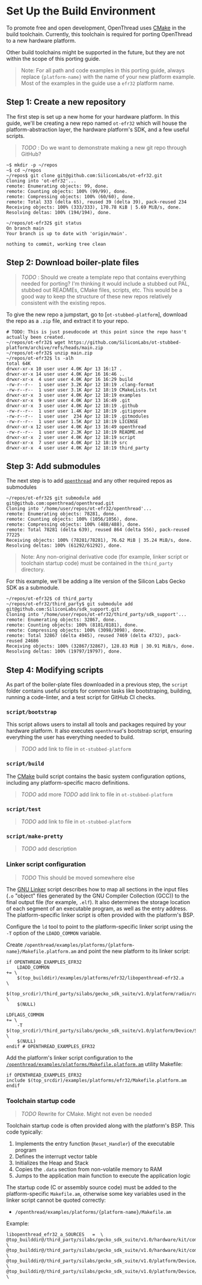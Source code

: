 # Set Up the Build Environment

To promote free and open development, OpenThread uses [CMake][cmake-homepage] in
the build toolchain. Currently, this toolchain is required for porting
OpenThread to a new hardware platform.

Other build toolchains might be supported in the future, but they are not within
the scope of this porting guide.

> Note: For all path and code examples in this porting guide, always replace
`{platform-name}` with the name of your new platform example. Most of the
examples in the guide use a `efr32` platform name.

[cmake-homepage]: https://cmake.org/

## Step 1: Create a new repository

The first step is set up a new home for your hardware platform. In this guide,
we'll be creating a new repo named `ot-efr32` which will house the
platform-abstraction layer, the hardware platform's SDK, and a few useful
scripts.

> *TODO* : Do we want to demonstrate making a new git repo through GitHub?


```shell
~$ mkdir -p ~/repos
~$ cd ~/repos
~/repos$ git clone git@github.com:SiliconLabs/ot-efr32.git
Cloning into 'ot-efr32'...
remote: Enumerating objects: 99, done.
remote: Counting objects: 100% (99/99), done.
remote: Compressing objects: 100% (60/60), done.
remote: Total 333 (delta 65), reused 39 (delta 39), pack-reused 234
Receiving objects: 100% (333/333), 170.78 KiB | 5.69 MiB/s, done.
Resolving deltas: 100% (194/194), done.

~/repos/ot-efr32$ git status
On branch main
Your branch is up to date with 'origin/main'.

nothing to commit, working tree clean
```

## Step 2: Download boiler-plate files

> *TODO* : Should we create a template repo that contains everything needed for porting? I'm thinking it would include a stubbed out PAL, stubbed out READMEs, CMake files, scripts, etc. This would be a good way to keep the structure of these new repos relatively consistent with the existing repos.

To give the new repo a jumpstart, go to [`ot-stubbed-platform`], download the repo as a `.zip` file, and extract it to your repo.

```shell
# TODO: This is just pseudocode at this point since the repo hasn't actually been created.
~/repos/ot-efr32$ wget https://github.com/SiliconLabs/ot-stubbed-platform/archive/refs/heads/main.zip
~/repos/ot-efr32$ unzip main.zip
~/repos/ot-efr32$ ls -alh
total 64K
drwxr-xr-x 10 user user 4.0K Apr 13 16:17 .
drwxr-xr-x 14 user user 4.0K Apr 16 16:46 ..
drwxr-xr-x  4 user user 4.0K Apr 16 16:29 build
-rw-r--r--  1 user user 3.2K Apr 12 18:19 .clang-format
-rw-r--r--  1 user user 3.1K Apr 12 18:19 CMakeLists.txt
drwxr-xr-x  3 user user 4.0K Apr 12 18:19 examples
drwxr-xr-x  9 user user 4.0K Apr 13 16:49 .git
drwxr-xr-x  3 user user 4.0K Apr 12 18:19 .github
-rw-r--r--  1 user user 1.4K Apr 12 18:19 .gitignore
-rw-r--r--  1 user user  234 Apr 12 18:19 .gitmodules
-rw-r--r--  1 user user 1.5K Apr 12 18:19 LICENSE
drwxr-xr-x 12 user user 4.0K Apr 13 16:49 openthread
-rw-r--r--  1 user user 2.3K Apr 12 18:19 README.md
drwxr-xr-x  2 user user 4.0K Apr 12 18:19 script
drwxr-xr-x  7 user user 4.0K Apr 12 18:19 src
drwxr-xr-x  4 user user 4.0K Apr 12 18:19 third_party
```

## Step 3: Add submodules

The next step is to add [`openthread`](https://github.com/openthread/openthread) and any other required repos as submodules

```shell
~/repos/ot-efr32$ git submodule add git@github.com:openthread/openthread.git
Cloning into '/home/user/repos/ot-efr32/openthread'...
remote: Enumerating objects: 78281, done.
remote: Counting objects: 100% (1056/1056), done.
remote: Compressing objects: 100% (488/488), done.
remote: Total 78281 (delta 639), reused 864 (delta 556), pack-reused 77225
Receiving objects: 100% (78281/78281), 76.62 MiB | 35.24 MiB/s, done.
Resolving deltas: 100% (61292/61292), done.
```

> Note: Any non-original derivative code (for example, linker script or
toolchain startup code) must be contained in the `third_party` directory.

For this example, we'll be adding a lite version of the Silicon Labs Gecko SDK as a submodule.

```shell
~/repos/ot-efr32$ cd third_party
~/repos/ot-efr32/third_party$ git submodule add git@github.com:SiliconLabs/sdk_support.git
Cloning into '/home/user/repos/ot-efr32/third_party/sdk_support'...
remote: Enumerating objects: 32867, done.
remote: Counting objects: 100% (8181/8181), done.
remote: Compressing objects: 100% (3098/3098), done.
remote: Total 32867 (delta 4945), reused 7469 (delta 4732), pack-reused 24686
Receiving objects: 100% (32867/32867), 128.83 MiB | 30.91 MiB/s, done.
Resolving deltas: 100% (19797/19797), done.
```

## Step 4: Modifying scripts

As part of the boiler-plate files downloaded in a previous step, the `script` folder contains useful scripts for common tasks like bootstraping, building, running a code-linter, and a test script for GitHub CI checks.



### `script/bootstrap`

This script allows users to install all tools and packages required by your hardware platform. It also executes `openthread`'s bootstrap script, ensuring everything the user has everything needed to build.

> *TODO*  add link to file in `ot-stubbed-platform`


### `script/build`

The [CMake][cmake-homepage] build script contains the basic system configuration options, including any platform-specific macro definitions.

> *TODO*  add more
> *TODO*  add link to file in `ot-stubbed-platform`

### `script/test`

> *TODO*  add link to file in `ot-stubbed-platform`

### `script/make-pretty`

> *TODO*  add description



### Linker script configuration

> *TODO*  This should be moved somewhere else

The [GNU Linker](http://www.ece.ufrgs.br/~fetter/eng04476/manuals/ld.pdf) script
describes how to map all sections in the input files (`.o` "object" files
generated by the GNU Compiler Collection (GCC)) to the final output file (for
example, `.elf`). It also determines the storage location of each segment of an
executable program, as well as the entry address. The platform-specific linker
script is often provided with the platform's BSP.

Configure the `ld` tool to point to the platform-specific linker script using
the `-T` option of the `LDADD_COMMON` variable.

Create
`/openthread/examples/platforms/{platform-name}/Makefile.platform.am`
and point the new platform to its linker script:

```
if OPENTHREAD_EXAMPLES_EFR32
    LDADD_COMMON                                                      += \
    $(top_builddir)/examples/platforms/efr32/libopenthread-efr32.a       \
    $(top_srcdir)/third_party/silabs/gecko_sdk_suite/v1.0/platform/radio/rail_lib/autogen/librail_release/librail_efr32xg12_gcc_release.a \
    $(NULL)

LDFLAGS_COMMON                                                        += \
    -T $(top_srcdir)/third_party/silabs/gecko_sdk_suite/v1.0/platform/Device/SiliconLabs/EFR32MG12P/Source/GCC/efr32mg12p.ld \
    $(NULL)
endif # OPENTHREAD_EXAMPLES_EFR32
```

Add the platform's linker script configuration to the
[`/openthread/examples/platforms/Makefile.platform.am`](https://github.com/openthread/openthread/blob/main/examples/platforms/Makefile.platform.am)
utility Makefile:

```
if OPENTHREAD_EXAMPLES_EFR32
include $(top_srcdir)/examples/platforms/efr32/Makefile.platform.am
endif
```


### Toolchain startup code

> *TODO*  Rewrite for CMake. Might not even be needed

Toolchain startup code is often provided along with the platform's BSP. This
code typically:

1.  Implements the entry function (`Reset_Handler`) of the executable program
1.  Defines the interrupt vector table
1.  Initializes the Heap and Stack
1.  Copies the `.data` section from non-volatile memory to RAM
1.  Jumps to the application main function to execute the application logic

The startup code (C or assembly source code) must be added to the
platform-specific `Makefile.am`, otherwise some key variables used in the linker
script cannot be quoted correctly:

-   `/openthread/examples/platforms/{platform-name}/Makefile.am`

Example:

```
libopenthread_efr32_a_SOURCES   =  \
@top_builddir@/third_party/silabs/gecko_sdk_suite/v1.0/hardware/kit/common/bsp/bsp_bcc.c \
@top_builddir@/third_party/silabs/gecko_sdk_suite/v1.0/hardware/kit/common/bsp/bsp_stk.c \
@top_builddir@/third_party/silabs/gecko_sdk_suite/v1.0/platform/Device/SiliconLabs/EFR32MG12P/Source/system_efr32mg12p.c \
@top_builddir@/third_party/silabs/gecko_sdk_suite/v1.0/platform/Device/SiliconLabs/EFR32MG12P/Source/GCC/startup_efr32mg12p.c \
```

